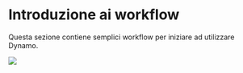 # Introduzione ai workflow

Questa sezione contiene semplici workflow per iniziare ad utilizzare Dynamo.&#x20;

![](../images/10-1/sampleWorkflows.gif)
